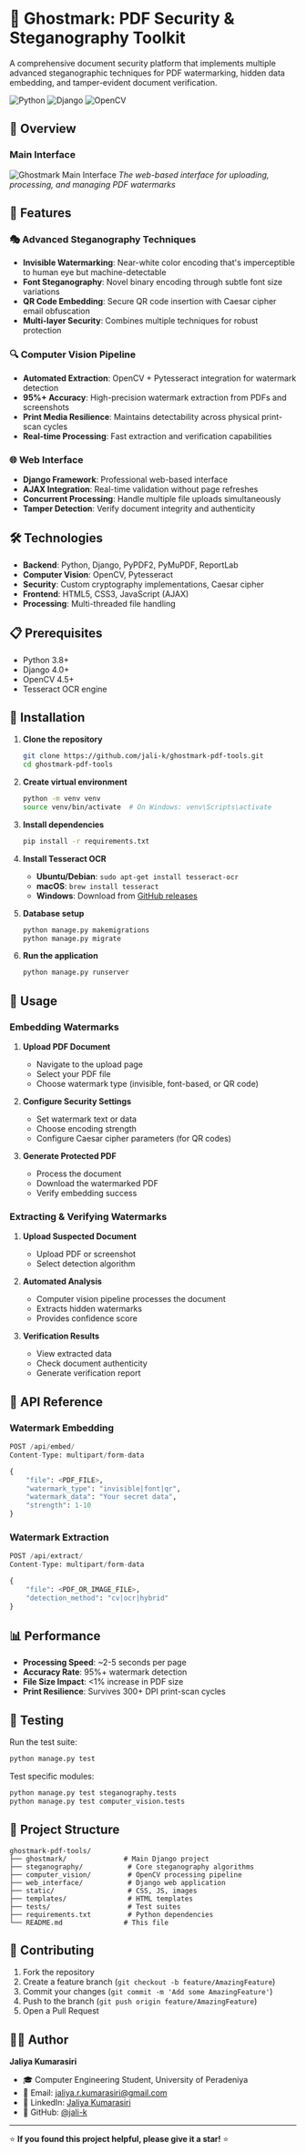 # 🔐 Ghostmark: PDF Security & Steganography Toolkit

A comprehensive document security platform that implements multiple advanced steganographic techniques for PDF watermarking, hidden data embedding, and tamper-evident document verification.

![Python](https://img.shields.io/badge/python-v3.8+-blue.svg)
![Django](https://img.shields.io/badge/django-v4.0+-green.svg)
![OpenCV](https://img.shields.io/badge/opencv-v4.5+-red.svg)

## 📸 Overview

### Main Interface
![Ghostmark Main Interface](./images/main-interface.jpg)
*The web-based interface for uploading, processing, and managing PDF watermarks*

## 🌟 Features

### 🎭 Advanced Steganography Techniques
- **Invisible Watermarking**: Near-white color encoding that's imperceptible to human eye but machine-detectable
- **Font Steganography**: Novel binary encoding through subtle font size variations
- **QR Code Embedding**: Secure QR code insertion with Caesar cipher email obfuscation
- **Multi-layer Security**: Combines multiple techniques for robust protection

### 🔍 Computer Vision Pipeline
- **Automated Extraction**: OpenCV + Pytesseract integration for watermark detection
- **95%+ Accuracy**: High-precision watermark extraction from PDFs and screenshots
- **Print Media Resilience**: Maintains detectability across physical print-scan cycles
- **Real-time Processing**: Fast extraction and verification capabilities

### 🌐 Web Interface
- **Django Framework**: Professional web-based interface
- **AJAX Integration**: Real-time validation without page refreshes
- **Concurrent Processing**: Handle multiple file uploads simultaneously
- **Tamper Detection**: Verify document integrity and authenticity

## 🛠️ Technologies

- **Backend**: Python, Django, PyPDF2, PyMuPDF, ReportLab
- **Computer Vision**: OpenCV, Pytesseract
- **Security**: Custom cryptography implementations, Caesar cipher
- **Frontend**: HTML5, CSS3, JavaScript (AJAX)
- **Processing**: Multi-threaded file handling

## 📋 Prerequisites

- Python 3.8+
- Django 4.0+
- OpenCV 4.5+
- Tesseract OCR engine

## 🚀 Installation

1. **Clone the repository**
   ```bash
   git clone https://github.com/jali-k/ghostmark-pdf-tools.git
   cd ghostmark-pdf-tools
   ```

2. **Create virtual environment**
   ```bash
   python -m venv venv
   source venv/bin/activate  # On Windows: venv\Scripts\activate
   ```

3. **Install dependencies**
   ```bash
   pip install -r requirements.txt
   ```

4. **Install Tesseract OCR**
   - **Ubuntu/Debian**: `sudo apt-get install tesseract-ocr`
   - **macOS**: `brew install tesseract`
   - **Windows**: Download from [GitHub releases](https://github.com/UB-Mannheim/tesseract/wiki)

5. **Database setup**
   ```bash
   python manage.py makemigrations
   python manage.py migrate
   ```

6. **Run the application**
   ```bash
   python manage.py runserver
   ```

## 📖 Usage

### Embedding Watermarks

1. **Upload PDF Document**
   - Navigate to the upload page
   - Select your PDF file
   - Choose watermark type (invisible, font-based, or QR code)

2. **Configure Security Settings**
   - Set watermark text or data
   - Choose encoding strength
   - Configure Caesar cipher parameters (for QR codes)

3. **Generate Protected PDF**
   - Process the document
   - Download the watermarked PDF
   - Verify embedding success

### Extracting & Verifying Watermarks

1. **Upload Suspected Document**
   - Upload PDF or screenshot
   - Select detection algorithm

2. **Automated Analysis**
   - Computer vision pipeline processes the document
   - Extracts hidden watermarks
   - Provides confidence score

3. **Verification Results**
   - View extracted data
   - Check document authenticity
   - Generate verification report

## 🔧 API Reference

### Watermark Embedding
```python
POST /api/embed/
Content-Type: multipart/form-data

{
    "file": <PDF_FILE>,
    "watermark_type": "invisible|font|qr",
    "watermark_data": "Your secret data",
    "strength": 1-10
}
```

### Watermark Extraction
```python
POST /api/extract/
Content-Type: multipart/form-data

{
    "file": <PDF_OR_IMAGE_FILE>,
    "detection_method": "cv|ocr|hybrid"
}
```

## 📊 Performance

- **Processing Speed**: ~2-5 seconds per page
- **Accuracy Rate**: 95%+ watermark detection
- **File Size Impact**: <1% increase in PDF size
- **Print Resilience**: Survives 300+ DPI print-scan cycles

## 🧪 Testing

Run the test suite:
```bash
python manage.py test
```

Test specific modules:
```bash
python manage.py test steganography.tests
python manage.py test computer_vision.tests
```

## 📁 Project Structure

```
ghostmark-pdf-tools/
├── ghostmark/              # Main Django project
├── steganography/           # Core steganography algorithms
├── computer_vision/         # OpenCV processing pipeline
├── web_interface/           # Django web application
├── static/                  # CSS, JS, images
├── templates/               # HTML templates
├── tests/                   # Test suites
├── requirements.txt         # Python dependencies
└── README.md               # This file
```

## 🤝 Contributing

1. Fork the repository
2. Create a feature branch (`git checkout -b feature/AmazingFeature`)
3. Commit your changes (`git commit -m 'Add some AmazingFeature'`)
4. Push to the branch (`git push origin feature/AmazingFeature`)
5. Open a Pull Request


## 👨‍💻 Author

**Jaliya Kumarasiri**
- 🎓 Computer Engineering Student, University of Peradeniya
- 📧 Email: jaliya.r.kumarasiri@gmail.com
- 💼 LinkedIn: [Jaliya Kumarasiri](https://www.linkedin.com/in/jaliya-kumarasiri-5a71441b4/)
- 🐙 GitHub: [@jali-k](https://github.com/jali-k)


---

⭐ **If you found this project helpful, please give it a star!** ⭐
